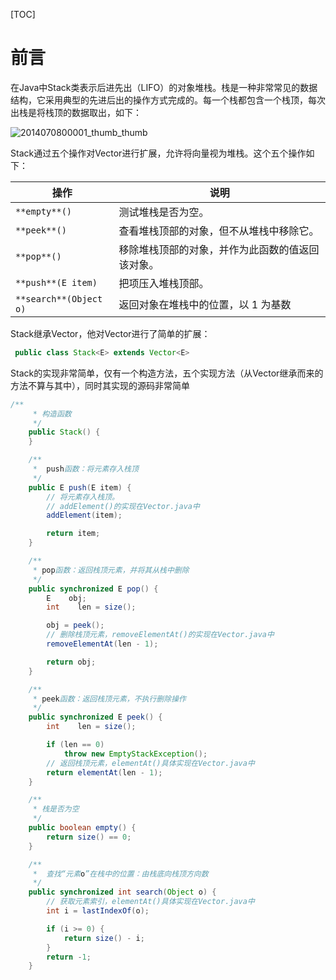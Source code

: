 [TOC]

# 前言

在Java中Stack类表示后进先出（LIFO）的对象堆栈。栈是一种非常常见的数据结构，它采用典型的先进后出的操作方式完成的。每一个栈都包含一个栈顶，每次出栈是将栈顶的数据取出，如下：

![2014070800001_thumb_thumb](https://ws2.sinaimg.cn/large/006tKfTcly1g0ea8jr631j30n709ugma.jpg)

Stack通过五个操作对Vector进行扩展，允许将向量视为堆栈。这个五个操作如下：

| **操作**               | **说明**                                         |
| ---------------------- | ------------------------------------------------ |
| `**empty**()`          | 测试堆栈是否为空。                               |
| `**peek**()`           | 查看堆栈顶部的对象，但不从堆栈中移除它。         |
| `**pop**()`            | 移除堆栈顶部的对象，并作为此函数的值返回该对象。 |
| `**push**(E item)`     | 把项压入堆栈顶部。                               |
| `**search**(Object o)` | 返回对象在堆栈中的位置，以 1 为基数              |

Stack继承Vector，他对Vector进行了简单的扩展：

```java
 public class Stack<E> extends Vector<E>
```

Stack的实现非常简单，仅有一个构造方法，五个实现方法（从Vector继承而来的方法不算与其中），同时其实现的源码非常简单

```java
/**
     * 构造函数
     */
    public Stack() {
    }

    /**
     *  push函数：将元素存入栈顶
     */
    public E push(E item) {
        // 将元素存入栈顶。
        // addElement()的实现在Vector.java中
        addElement(item);

        return item;
    }

    /**
     * pop函数：返回栈顶元素，并将其从栈中删除
     */
    public synchronized E pop() {
        E    obj;
        int    len = size();

        obj = peek();
        // 删除栈顶元素，removeElementAt()的实现在Vector.java中
        removeElementAt(len - 1);

        return obj;
    }

    /**
     * peek函数：返回栈顶元素，不执行删除操作
     */
    public synchronized E peek() {
        int    len = size();

        if (len == 0)
            throw new EmptyStackException();
        // 返回栈顶元素，elementAt()具体实现在Vector.java中
        return elementAt(len - 1);
    }

    /**
     * 栈是否为空
     */
    public boolean empty() {
        return size() == 0;
    }

    /**
     *  查找“元素o”在栈中的位置：由栈底向栈顶方向数
     */
    public synchronized int search(Object o) {
        // 获取元素索引，elementAt()具体实现在Vector.java中
        int i = lastIndexOf(o);

        if (i >= 0) {
            return size() - i;
        }
        return -1;
    }
```